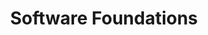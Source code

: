 ---
title: Software Foundations
layout: post

view: 3
summary: The Software Foundations series is a broad introduction to the mathematical underpinnings of reliable software. The exposition is intended for a broad range of readers, from advanced undergraduates to PhD students and researchers. No specific background in logic or programming languages is assumed, though a degree of mathematical maturity is helpful. A one-semester course can expect to cover Logical Foundations plus most of Programming Language Foundations or Verified Functional Algorithms, or selections from both.
---